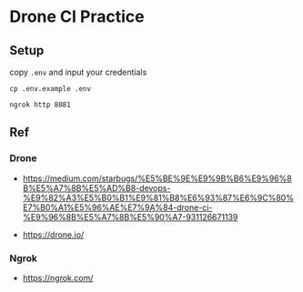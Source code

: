 # Drone CI Practice

## Setup

copy `.env` and input your credentials

```
cp .env.example .env
```

```
ngrok http 8081
```

## Ref

### Drone

- https://medium.com/starbugs/%E5%BE%9E%E9%9B%B6%E9%96%8B%E5%A7%8B%E5%AD%B8-devops-%E9%82%A3%E5%B0%B1%E9%81%B8%E6%93%87%E6%9C%80%E7%B0%A1%E5%96%AE%E7%9A%84-drone-ci-%E9%96%8B%E5%A7%8B%E5%90%A7-931126671139

- https://drone.io/

### Ngrok

- https://ngrok.com/
